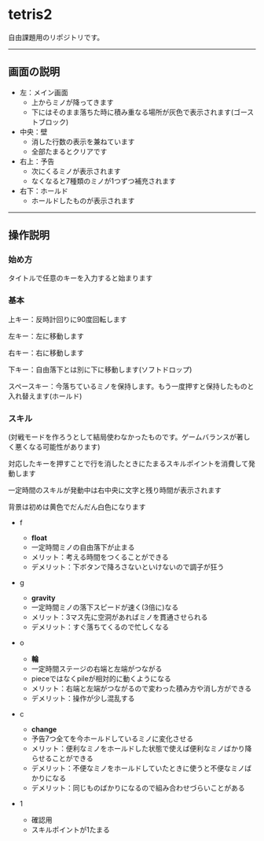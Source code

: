 # tetris2

自由課題用のリポジトリです。

----
## 画面の説明
- 左：メイン画面
  - 上からミノが降ってきます
  - 下にはそのまま落ちた時に積み重なる場所が灰色で表示されます(ゴーストブロック)
- 中央：壁
  - 消した行数の表示を兼ねています
  - 全部たまるとクリアです
- 右上：予告
  - 次にくるミノが表示されます
  - なくなると7種類のミノが1つずつ補充されます
- 右下：ホールド
  - ホールドしたものが表示されます

----
## 操作説明
### 始め方
タイトルで任意のキーを入力すると始まります
### 基本
上キー：反時計回りに90度回転します

左キー：左に移動します

右キー：右に移動します

下キー：自由落下とは別に下に移動します(ソフトドロップ)

スペースキー：今落ちているミノを保持します。もう一度押すと保持したものと入れ替えます(ホールド)

### スキル
(対戦モードを作ろうとして結局使わなかったものです。ゲームバランスが著しく悪くなる可能性があります)

対応したキーを押すことで行を消したときにたまるスキルポイントを消費して発動します

一定時間のスキルが発動中は右中央に文字と残り時間が表示されます

背景は初めは黄色でだんだん白色になります

- f
  - **float**
  - 一定時間ミノの自由落下が止まる
  - メリット：考える時間をつくることができる
  - デメリット：下ボタンで降ろさないといけないので調子が狂う
- g
  - **gravity**
  - 一定時間ミノの落下スピードが速く(3倍に)なる
  - メリット：3マス先に空洞があればミノを貫通させられる
  - デメリット：すぐ落ちてくるので忙しくなる
- o
  - **輪**
  - 一定時間ステージの右端と左端がつながる
  - pieceではなくpileが相対的に動くようになる
  - メリット：右端と左端がつながるので変わった積み方や消し方ができる
  - デメリット：操作が少し混乱する
- c
  - **change**
  - 予告7つ全てを今ホールドしているミノに変化させる
  - メリット：便利なミノをホールドした状態で使えば便利なミノばかり降らせることができる
  - デメリット：不便なミノをホールドしていたときに使うと不便なミノばかりになる
  - デメリット：同じものばかりになるので組み合わせづらいことがある

- 1
  - 確認用
  - スキルポイントが1たまる